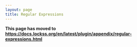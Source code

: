 ```yaml
---
layout: page
title: Regular Expressions
---
```


**This page has moved to <https://docs.lockss.org/en/latest/plugin/appendix/regular-expressions.html>**
